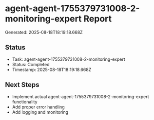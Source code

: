 # agent-agent-1755379731008-2-monitoring-expert Report

Generated: 2025-08-18T18:19:18.668Z

## Status
- Task: agent-agent-1755379731008-2-monitoring-expert
- Status: Completed
- Timestamp: 2025-08-18T18:19:18.668Z

## Next Steps
- Implement actual agent-agent-1755379731008-2-monitoring-expert functionality
- Add proper error handling
- Add logging and monitoring
